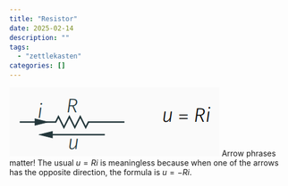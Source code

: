 ```yaml
---
title: "Resistor"
date: 2025-02-14
description: ""
tags: 
  - "zettlekasten"
categories: []
---
```


![Pasted image 20221026205640](../attachments/Pasted%20image%2020221026205640.png)
Arrow phrases matter! The usual $u = Ri$ is meaningless because when one of the arrows has the opposite direction, the formula is $u = -Ri$.